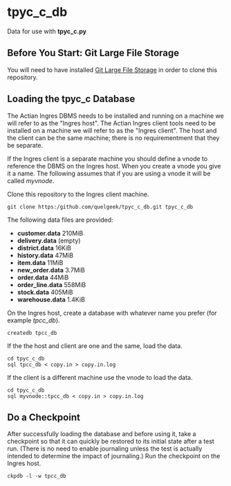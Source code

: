 # tpyc_c_db
Data for use with **tpyc_c.py**

## Before You Start: Git Large File Storage
You will need to have installed [Git Large File Storage](https://git-lfs.com/) in order to clone this repository.

## Loading the tpyc_c Database
The Actian Ingres DBMS needs to be installed and running on a machine we will refer to as the "Ingres host". The Actian Ingres client
tools need to be installed on a machine we will refer to as the "Ingres client". The host and the client can be the same machine; there 
is no requirementment that they be separate.

If the Ingres client is a separate machine you should define a vnode to reference the DBMS on the Ingres host. When you create a vnode
you give it a name. The following assumes that if you are using a vnode it will be called *myvnode*.

Clone this repository to the Ingres client machine.
```
git clone https:/github.com/quelgeek/tpyc_c_db.git tpyc_c_db
```
The following data files are provided:
* **customer.data** 210MiB  
* **delivery.data** (empty) 
* **district.data** 16KiB 
* **history.data** 47MiB  
* **item.data** 11MiB     
* **new_order.data** 3.7MiB
* **order.data** 44MiB    
* **order_line.data** 558MiB
* **stock.data** 405MiB    
* **warehouse.data** 1.4KiB

On the Ingres host, create a database with whatever name you prefer
(for example *tpcc_db*).
```
createdb tpcc_db
```
If the the host and client are one and the same, load the data.
```
cd tpyc_c_db
sql tpcc_db < copy.in > copy.in.log
```
If the client is a different machine use the vnode to load the data.
```
cd tpyc_c_db
sql myvnode::tpcc_db < copy.in > copy.in.log
```
## Do a Checkpoint 
After successfully loading the database and before using it, take a checkpoint so that it can quickly be restored to its initial state after a test run.
(There is no need to enable journaling unless the test is actually intended to determine the impact of journaling.) Run the checkpoint on the Ingres host.
```
ckpdb -l -w tpcc_db
```

